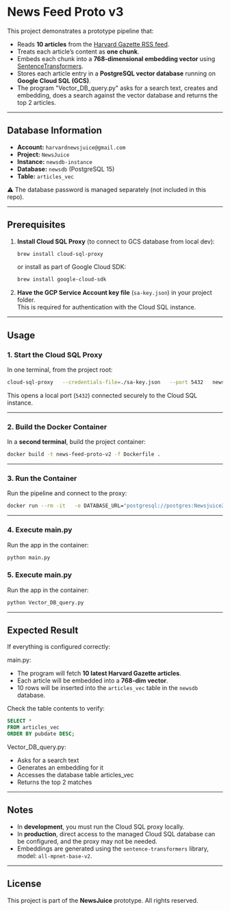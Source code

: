 # News Feed Proto v3

This project demonstrates a prototype pipeline that:

- Reads **10 articles** from the [Harvard Gazette RSS feed](https://news.harvard.edu/gazette/feed/).  
- Treats each article’s content as **one chunk**.  
- Embeds each chunk into a **768-dimensional embedding vector** using [SentenceTransformers](https://www.sbert.net/).  
- Stores each article entry in a **PostgreSQL vector database** running on **Google Cloud SQL (GCS)**.
- The program "Vector_DB_query.py" asks for a search text, creates and embedding, does a search against the vector database and returns the top 2 articles.

---

## Database Information

- **Account:** `harvardnewsjuice@gmail.com`  
- **Project:** `NewsJuice`  
- **Instance:** `newsdb-instance`  
- **Database:** `newsdb` (PostgreSQL 15)  
- **Table:** `articles_vec`  

⚠️ The database password is managed separately (not included in this repo).

---

## Prerequisites

1. **Install Cloud SQL Proxy** (to connect to GCS database from local dev):

   ```bash
   brew install cloud-sql-proxy
   ```
   or install as part of Google Cloud SDK:

   ```bash
   brew install google-cloud-sdk
   ```

2. **Have the GCP Service Account key file** (`sa-key.json`) in your project folder.  
   This is required for authentication with the Cloud SQL instance.

---

## Usage

### 1. Start the Cloud SQL Proxy

In one terminal, from the project root:

```bash
cloud-sql-proxy   --credentials-file=./sa-key.json   --port 5432   newsjuice-123456:us-central1:newsdb-instance
```

This opens a local port (`5432`) connected securely to the Cloud SQL instance.

---

### 2. Build the Docker Container

In a **second terminal**, build the project container:

```bash
docker build -t news-feed-proto-v2 -f Dockerfile .
```

---

### 3. Run the Container

Run the pipeline and connect to the proxy:

```bash
docker run --rm -it   -e DATABASE_URL="postgresql://postgres:Newsjuice25%2B@host.docker.internal:5432/newsdb"   -v "$(pwd)":/app   news-feed-proto-v2
```

---

### 4. Execute main.py 

Run the app in the container:

```bash
python main.py
```

### 5. Execute main.py 

Run the app in the container:

```bash
python Vector_DB_query.py
```

---

## Expected Result

If everything is configured correctly:

main.py:

- The program will fetch **10 latest Harvard Gazette articles**.  
- Each article will be embedded into a **768-dim vector**.  
- 10 rows will be inserted into the `articles_vec` table in the `newsdb` database.

Check the table contents to verify:

```sql
SELECT *
FROM articles_vec
ORDER BY pubdate DESC;
```

Vector_DB_query.py:

- Asks for a search text
- Generates an embedding for it
- Accesses the database table articles_vec
- Returns the top 2 matches


---

## Notes

- In **development**, you must run the Cloud SQL proxy locally.  
- In **production**, direct access to the managed Cloud SQL database can be configured, and the proxy may not be needed.  
- Embeddings are generated using the `sentence-transformers` library, model: `all-mpnet-base-v2`.
---

## License

This project is part of the **NewsJuice** prototype. All rights reserved.
